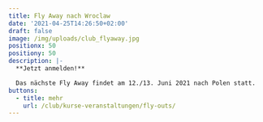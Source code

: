 ```yaml
---
title: Fly Away nach Wroclaw
date: '2021-04-25T14:26:50+02:00'
draft: false
image: /img/uploads/club_flyaway.jpg
positionx: 50
positiony: 50
description: |-
  **Jetzt anmelden!**

  Das nächste Fly Away findet am 12./13. Juni 2021 nach Polen statt.
buttons:
  - title: mehr
    url: /club/kurse-veranstaltungen/fly-outs/
---
```


